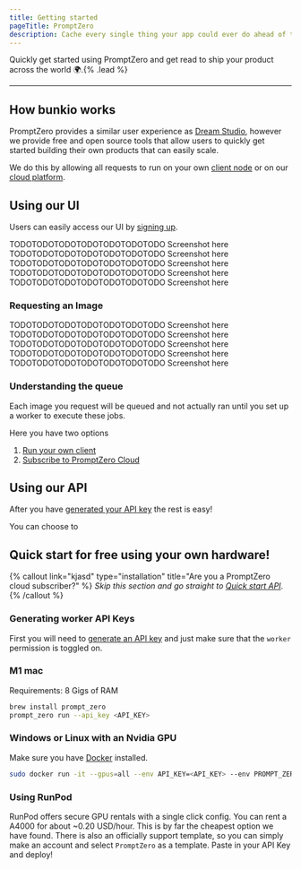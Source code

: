 ```yaml
---
title: Getting started
pageTitle: PromptZero
description: Cache every single thing your app could ever do ahead of time, so your code never even has to run at all.
---
```


Quickly get started using PromptZero and get read to ship your product across the world 🌍.{% .lead %}

---

## How bunkio works

PromptZero provides a similar user experience as [Dream Studio](https://beta.dreamstudio.ai/dream), however we provide free and open source tools that allow users to quickly get started building their own products that can easily scale.

We do this by allowing all requests to run on your own [client node](/docs/writing-plugins) or on our [cloud platform](https://promptzero.com/cloud-platform).

## Using our UI

Users can easily access our UI by [signing up](https://promptzero.com/sign-up).

TODOTODOTODOTODOTODOTODOTODO Screenshot here
TODOTODOTODOTODOTODOTODOTODO Screenshot here
TODOTODOTODOTODOTODOTODOTODO Screenshot here
TODOTODOTODOTODOTODOTODOTODO Screenshot here
TODOTODOTODOTODOTODOTODOTODO Screenshot here

### Requesting an Image

TODOTODOTODOTODOTODOTODOTODO Screenshot here
TODOTODOTODOTODOTODOTODOTODO Screenshot here
TODOTODOTODOTODOTODOTODOTODO Screenshot here
TODOTODOTODOTODOTODOTODOTODO Screenshot here
TODOTODOTODOTODOTODOTODOTODO Screenshot here

### Understanding the queue

Each image you request will be queued and not actually ran until you set up a worker to execute these jobs.

Here you have two options

1. [Run your own client](/docs/host-yourself)
1. [Subscribe to PromptZero Cloud](https://promptzero.com/cloud-platform)

## Using our API

After you have [generated your API key](/docs/generating-api-key) the rest is easy!

You can choose to

## Quick start for **free** using your own hardware!

{% callout link="kjasd" type="installation" title="Are you a PromptZero cloud subscriber?" %}
_Skip this section and go straight to [Quick start API](#quick-start-api)_.
{% /callout %}

### Generating worker API Keys

First you will need to [generate an API key](/docs/generating-api-key) and just make sure that the `worker` permission is toggled on.

### M1 mac

Requirements: 8 Gigs of RAM

```bash
brew install prompt_zero
prompt_zero run --api_key <API_KEY>
```

### Windows or Linux with an Nvidia GPU

Make sure you have [Docker](https://docs.docker.com/engine/install/) installed.

```bash
sudo docker run -it --gpus=all --env API_KEY=<API_KEY> --env PROMPT_ZERO_URL=https://www.promptzero.com chitalian/prompt_zero-client:0.0.1 bash -c "conda run --no-capture-output -n ldm python prompt_zero.py"
```

### Using RunPod

RunPod offers secure GPU rentals with a single click config. You can rent a A4000 for about ~0.20 USD/hour. This is by far the cheapest option we have found. There is also an officially support template, so you can simply make an account and select `PromptZero` as a template. Paste in your API Key and deploy!
